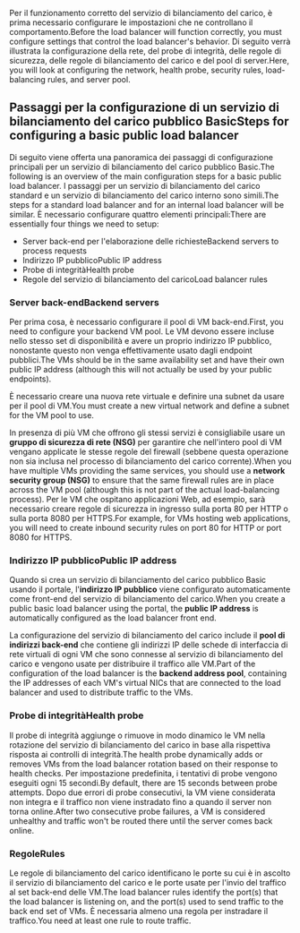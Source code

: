<span data-ttu-id="339b8-101">Per il funzionamento corretto del servizio di bilanciamento del carico, è prima necessario configurare le impostazioni che ne controllano il comportamento.</span><span class="sxs-lookup"><span data-stu-id="339b8-101">Before the load balancer will function correctly, you must configure settings that control the load balancer's behavior.</span></span> <span data-ttu-id="339b8-102">Di seguito verrà illustrata la configurazione della rete, del probe di integrità, delle regole di sicurezza, delle regole di bilanciamento del carico e del pool di server.</span><span class="sxs-lookup"><span data-stu-id="339b8-102">Here, you will look at configuring the network, health probe, security rules, load-balancing rules, and server pool.</span></span>

## <a name="steps-for-configuring-a-basic-public-load-balancer"></a><span data-ttu-id="339b8-103">Passaggi per la configurazione di un servizio di bilanciamento del carico pubblico Basic</span><span class="sxs-lookup"><span data-stu-id="339b8-103">Steps for configuring a basic public load balancer</span></span>

<span data-ttu-id="339b8-104">Di seguito viene offerta una panoramica dei passaggi di configurazione principali per un servizio di bilanciamento del carico pubblico Basic.</span><span class="sxs-lookup"><span data-stu-id="339b8-104">The following is an overview of the main configuration steps for a basic public load balancer.</span></span> <span data-ttu-id="339b8-105">I passaggi per un servizio di bilanciamento del carico standard e un servizio di bilanciamento del carico interno sono simili.</span><span class="sxs-lookup"><span data-stu-id="339b8-105">The steps for a standard load balancer and for an internal load balancer will be similar.</span></span> <span data-ttu-id="339b8-106">È necessario configurare quattro elementi principali:</span><span class="sxs-lookup"><span data-stu-id="339b8-106">There are essentially four things we need to setup:</span></span>

- <span data-ttu-id="339b8-107">Server back-end per l'elaborazione delle richieste</span><span class="sxs-lookup"><span data-stu-id="339b8-107">Backend servers to process requests</span></span>
- <span data-ttu-id="339b8-108">Indirizzo IP pubblico</span><span class="sxs-lookup"><span data-stu-id="339b8-108">Public IP address</span></span>
- <span data-ttu-id="339b8-109">Probe di integrità</span><span class="sxs-lookup"><span data-stu-id="339b8-109">Health probe</span></span>
- <span data-ttu-id="339b8-110">Regole del servizio di bilanciamento del carico</span><span class="sxs-lookup"><span data-stu-id="339b8-110">Load balancer rules</span></span>

### <a name="backend-servers"></a><span data-ttu-id="339b8-111">Server back-end</span><span class="sxs-lookup"><span data-stu-id="339b8-111">Backend servers</span></span>

<span data-ttu-id="339b8-112">Per prima cosa, è necessario configurare il pool di VM back-end.</span><span class="sxs-lookup"><span data-stu-id="339b8-112">First, you need to configure your backend VM pool.</span></span> <span data-ttu-id="339b8-113">Le VM devono essere incluse nello stesso set di disponibilità e avere un proprio indirizzo IP pubblico, nonostante questo non venga effettivamente usato dagli endpoint pubblici.</span><span class="sxs-lookup"><span data-stu-id="339b8-113">The VMs should be in the same availability set and have their own public IP address (although this will not actually be used by your public endpoints).</span></span>

<span data-ttu-id="339b8-114">È necessario creare una nuova rete virtuale e definire una subnet da usare per il pool di VM.</span><span class="sxs-lookup"><span data-stu-id="339b8-114">You must create a new virtual network and define a subnet for the VM pool to use.</span></span>

 <span data-ttu-id="339b8-115">In presenza di più VM che offrono gli stessi servizi è consigliabile usare un **gruppo di sicurezza di rete (NSG)** per garantire che nell'intero pool di VM vengano applicate le stesse regole del firewall (sebbene questa operazione non sia inclusa nel processo di bilanciamento del carico corrente).</span><span class="sxs-lookup"><span data-stu-id="339b8-115">When you have multiple VMs providing the same services, you should use a **network security group (NSG)** to ensure that the same firewall rules are in place across the VM pool (although this is not part of the actual load-balancing process).</span></span> <span data-ttu-id="339b8-116">Per le VM che ospitano applicazioni Web, ad esempio, sarà necessario creare regole di sicurezza in ingresso sulla porta 80 per HTTP o sulla porta 8080 per HTTPS.</span><span class="sxs-lookup"><span data-stu-id="339b8-116">For example, for VMs hosting web applications, you will need to create inbound security rules on port 80 for HTTP or port 8080 for HTTPS.</span></span>

### <a name="public-ip-address"></a><span data-ttu-id="339b8-117">Indirizzo IP pubblico</span><span class="sxs-lookup"><span data-stu-id="339b8-117">Public IP address</span></span>

<span data-ttu-id="339b8-118">Quando si crea un servizio di bilanciamento del carico pubblico Basic usando il portale, l'**indirizzo IP pubblico** viene configurato automaticamente come front-end del servizio di bilanciamento del carico.</span><span class="sxs-lookup"><span data-stu-id="339b8-118">When you create a public basic load balancer using the portal, the **public IP address** is automatically configured as the load balancer front end.</span></span>

<span data-ttu-id="339b8-119">La configurazione del servizio di bilanciamento del carico include il **pool di indirizzi back-end** che contiene gli indirizzi IP delle schede di interfaccia di rete virtuali di ogni VM che sono connesse al servizio di bilanciamento del carico e vengono usate per distribuire il traffico alle VM.</span><span class="sxs-lookup"><span data-stu-id="339b8-119">Part of the configuration of the load balancer is the **backend address pool**, containing the IP addresses of each VM's virtual NICs that are connected to the load balancer and used to distribute traffic to the VMs.</span></span>

### <a name="health-probe"></a><span data-ttu-id="339b8-120">Probe di integrità</span><span class="sxs-lookup"><span data-stu-id="339b8-120">Health probe</span></span>

<span data-ttu-id="339b8-121">Il probe di integrità aggiunge o rimuove in modo dinamico le VM nella rotazione del servizio di bilanciamento del carico in base alla rispettiva risposta ai controlli di integrità.</span><span class="sxs-lookup"><span data-stu-id="339b8-121">The health probe dynamically adds or removes VMs from the load balancer rotation based on their response to health checks.</span></span> <span data-ttu-id="339b8-122">Per impostazione predefinita, i tentativi di probe vengono eseguiti ogni 15 secondi.</span><span class="sxs-lookup"><span data-stu-id="339b8-122">By default, there are 15 seconds between probe attempts.</span></span> <span data-ttu-id="339b8-123">Dopo due errori di probe consecutivi, la VM viene considerata non integra e il traffico non viene instradato fino a quando il server non torna online.</span><span class="sxs-lookup"><span data-stu-id="339b8-123">After two consecutive probe failures, a VM is considered unhealthy and traffic won't be routed there until the server comes back online.</span></span>

### <a name="rules"></a><span data-ttu-id="339b8-124">Regole</span><span class="sxs-lookup"><span data-stu-id="339b8-124">Rules</span></span>

<span data-ttu-id="339b8-125">Le regole di bilanciamento del carico identificano le porte su cui è in ascolto il servizio di bilanciamento del carico e le porte usate per l'invio del traffico al set back-end delle VM.</span><span class="sxs-lookup"><span data-stu-id="339b8-125">The load balancer rules identify the port(s) that the load balancer is listening on, and the port(s) used to send traffic to the back end set of VMs.</span></span> <span data-ttu-id="339b8-126">È necessaria almeno una regola per instradare il traffico.</span><span class="sxs-lookup"><span data-stu-id="339b8-126">You need at least one rule to route traffic.</span></span>
